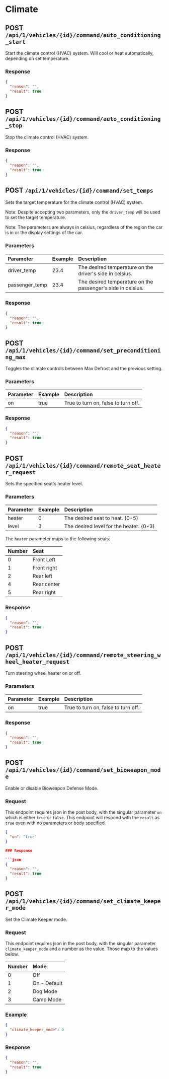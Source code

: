 # Climate

## POST `/api/1/vehicles/{id}/command/auto_conditioning_start`

Start the climate control (HVAC) system. Will cool or heat automatically, depending on set temperature.

### Response

```json
{
  "reason": "",
  "result": true
}
```

## POST `/api/1/vehicles/{id}/command/auto_conditioning_stop`

Stop the climate control (HVAC) system.

### Response

```json
{
  "reason": "",
  "result": true
}
```

## POST `/api/1/vehicles/{id}/command/set_temps`

Sets the target temperature for the climate control (HVAC) system.

Note: Despite accepting two parameters, only the `driver_temp` will be used to set the target temperature.

Note: The parameters are always in celsius, regardless of the region the car is in or the display settings of the car.

### Parameters

| Parameter      | Example | Description                                                 |
| :------------- | :------ | :---------------------------------------------------------- |
| driver_temp    | 23.4    | The desired temperature on the driver's side in celsius.    |
| passenger_temp | 23.4    | The desired temperature on the passenger's side in celsius. |

### Response

```json
{
  "reason": "",
  "result": true
}
```

## POST `/api/1/vehicles/{id}/command/set_preconditioning_max`

Toggles the climate controls between Max Defrost and the previous setting.

### Parameters

| Parameter | Example | Description                         |
| :-------- | :------ | :---------------------------------- |
| on        | true    | True to turn on, false to turn off. |

### Response

```json
{
  "reason": "",
  "result": true
}
```

## POST `/api/1/vehicles/{id}/command/remote_seat_heater_request`

Sets the specified seat's heater level.

### Parameters

| Parameter | Example | Description                             |
| :-------- | :------ | :-------------------------------------- |
| heater    | 0       | The desired seat to heat. (0-5)         |
| level     | 3       | The desired level for the heater. (0-3) |

The `heater` parameter maps to the following seats:

| Number | Seat        |
| :----- | :---------- |
| 0      | Front Left  |
| 1      | Front right |
| 2      | Rear left   |
| 4      | Rear center |
| 5      | Rear right  |

### Response

```json
{
  "reason": "",
  "result": true
}
```

## POST `/api/1/vehicles/{id}/command/remote_steering_wheel_heater_request`

Turn steering wheel heater on or off.

### Parameters

| Parameter | Example | Description                         |
| :-------- | :------ | :---------------------------------- |
| on        | true    | True to turn on, false to turn off. |

### Response

```json
{
  "reason": "",
  "result": true
}
```

## POST `/api/1/vehicles/{id}/command/set_bioweapon_mode`

Enable or disable Bioweapon Defense Mode.

### Request

This endpoint requires json in the post body, with the singular parameter `on` which is either `true` or `false`.
This endpoint will respond with the `result` as `true` even with no parameters or body specified.

```json
{
  "on": "true"
}

### Response

```json
{
  "reason": "",
  "result": true
}
```

## POST `/api/1/vehicles/{id}/command/set_climate_keeper_mode`

Set the Climate Keeper mode.

### Request

This endpoint requires json in the post body, with the singular parameter ``climate_keeper_mode`` and a number as the value. Those map to the values below.

| Number | Mode         |
| :----- | :----------- |
| 0      | Off          |
| 1      | On - Default |
| 2      | Dog Mode     |
| 3      | Camp Mode    |

### Example

```json
{
  "climate_keeper_mode": 0
}
```

### Response

```json
{
  "reason": "",
  "result": true
}
```
